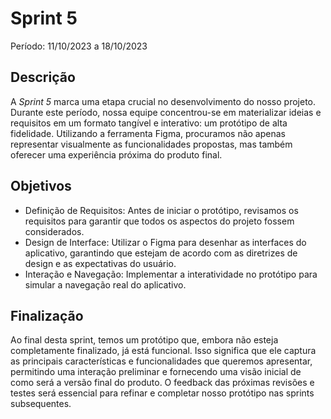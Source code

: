 # Sprint 5

Período: 11/10/2023 a 18/10/2023

## Descrição

A _Sprint 5_ marca uma etapa crucial no desenvolvimento do nosso projeto. Durante este período, nossa equipe concentrou-se em materializar ideias e requisitos em um formato tangível e interativo: um protótipo de alta fidelidade. Utilizando a ferramenta Figma, procuramos não apenas representar visualmente as funcionalidades propostas, mas também oferecer uma experiência próxima do produto final.

## Objetivos

- Definição de Requisitos: Antes de iniciar o protótipo, revisamos os requisitos para garantir que todos os aspectos do projeto fossem considerados.
- Design de Interface: Utilizar o Figma para desenhar as interfaces do aplicativo, garantindo que estejam de acordo com as diretrizes de design e as expectativas do usuário.
- Interação e Navegação: Implementar a interatividade no protótipo para simular a navegação real do aplicativo.

## Finalização

Ao final desta sprint, temos um protótipo que, embora não esteja completamente finalizado, já está funcional. Isso significa que ele captura as principais características e funcionalidades que queremos apresentar, permitindo uma interação preliminar e fornecendo uma visão inicial de como será a versão final do produto. O feedback das próximas revisões e testes será essencial para refinar e completar nosso protótipo nas sprints subsequentes.



